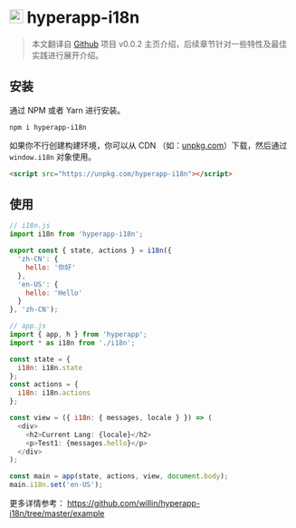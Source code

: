 # <img height=24 src=https://cdn.rawgit.com/jorgebucaran/f53d2c00bafcf36e84ffd862f0dc2950/raw/882f20c970ff7d61aa04d44b92fc3530fa758bc0/Hyperapp.svg> hyperapp-i18n

> 本文翻译自 [Github](https://github.com/willin/hyperapp-i18n) 项目 v0.0.2 主页介绍，后续章节针对一些特性及最佳实践进行展开介绍。


## 安装

通过 NPM 或者 Yarn 进行安装。

```
npm i hyperapp-i18n
```

如果你不行创建构建环境，你可以从 CDN （如：[unpkg.com](https://unpkg.com/hyperapp-i18n)）下载，然后通过 `window.i18n` 对象使用。

```html
<script src="https://unpkg.com/hyperapp-i18n"></script>
```

## 使用

```js
// i18n.js
import i18n from 'hyperapp-i18n';

export const { state, actions } = i18n({
  'zh-CN': {
    hello: '你好'
  },
  'en-US': {
    hello: 'Hello'
  }
}, 'zh-CN');

// app.js
import { app, h } from 'hyperapp';
import * as i18n from './i18n';

const state = {
  i18n: i18n.state
};
const actions = {
  i18n: i18n.actions
};

const view = ({ i18n: { messages, locale } }) => (
  <div>
    <h2>Current Lang: {locale}</h2>
    <p>Test1: {messages.hello}</p>
  </div>
);

const main = app(state, actions, view, document.body);
main.i18n.set('en-US');
```

更多详情参考： <https://github.com/willin/hyperapp-i18n/tree/master/example>
